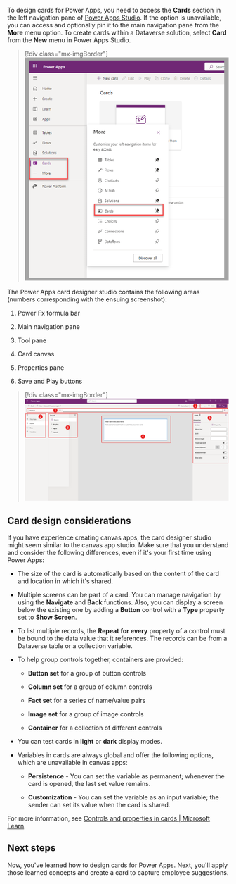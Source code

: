 To design cards for Power Apps, you need to access the **Cards** section in the left navigation pane of [Power Apps Studio](https://make.powerapps.com/?azure-portal=true). If the option is unavailable, you can access and optionally pin it to the main navigation pane from the **More** menu option. To create cards within a Dataverse solution, select **Card** from the **New** menu in Power Apps Studio.

> [!div class="mx-imgBorder"]
> [![Screenshot of Power Apps Studio. Focus is the on the Cards and the More options in the left navigation pane and on the Cards option of the More submenu.](../media/cards-navigation.png)](../media/cards-navigation.png#lightbox)

The Power Apps card designer studio contains the following areas (numbers corresponding with the ensuing screenshot):

1. Power Fx formula bar

1. Main navigation pane

1. Tool pane

1. Card canvas

1. Properties pane

1. Save and Play buttons

> [!div class="mx-imgBorder"]
> [![Screenshot of the Power Apps card designer studio. Focus is on the Power F X formula bar, Main navigation pane, Tool pane, Card canvas, Properties pane, and the Save and Play buttons.](../media/cards-designer-studio.svg)](../media/cards-designer-studio.svg#lightbox)

## Card design considerations

If you have experience creating canvas apps, the card designer studio might seem similar to the canvas app studio. Make sure that you understand and consider the following differences, even if it's your first time using Power Apps:

- The size of the card is automatically based on the content of the card and location in which it's shared.

- Multiple screens can be part of a card. You can manage navigation by using the **Navigate** and **Back** functions. Also, you can display a screen below the existing one by adding a **Button** control with a **Type** property set to **Show Screen**.

- To list multiple records, the **Repeat for every** property of a control must be bound to the data value that it references. The records can be from a Dataverse table or a collection variable.

- To help group controls together, containers are provided:

  - **Button set** for a group of button controls

  - **Column set** for a group of column controls

  - **Fact set** for a series of name/value pairs

  - **Image set** for a group of image controls

  - **Container** for a collection of different controls

- You can test cards in **light** or **dark** display modes.

- Variables in cards are always global and offer the following options, which are unavailable in canvas apps:

  - **Persistence** - You can set the variable as permanent; whenever the card is opened, the last set value remains.

  - **Customization** - You can set the variable as an input variable; the sender can set its value when the card is shared.

For more information, see [Controls and properties in cards | Microsoft Learn](/power-apps/cards/controls/control-reference/?azure-portal=true).

## Next steps

Now, you've learned how to design cards for Power Apps. Next, you'll apply those learned concepts and create a card to capture employee suggestions.

